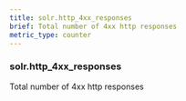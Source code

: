 ```yaml
---
title: solr.http_4xx_responses
brief: Total number of 4xx http responses
metric_type: counter
---
```

### solr.http_4xx_responses

Total number of 4xx http responses